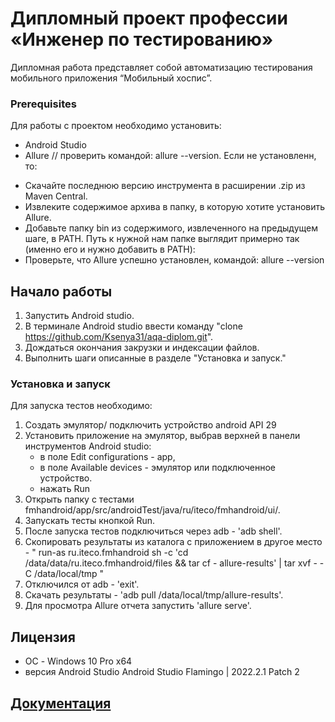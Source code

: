 # Дипломный проект профессии «Инженер по тестированию»

Дипломная работа представляет собой автоматизацию тестирования мобильного приложения “Мобильный хоспис”.

### Prerequisites
Для работы с проектом необходимо установить:

* Android Studio 
* Allure // проверить командой: allure --version.
Если не установленн, то:
- Скачайте последнюю версию инструмента в расширении .zip из Maven Central.
- Извлеките содержимое архива в папку, в которую хотите установить Allure.
- Добавьте папку bin из содержимого, извлеченного на предыдущем шаге, в PATH. Путь к нужной нам папке выглядит примерно так (именно его и нужно добавить в PATH):
- Проверьте, что Allure успешно установлен, командой: allure --version


## Начало работы

  1. Запустить Android studio.  
  1. В терминале Android studio ввести команду "clone https://github.com/Ksenya31/aqa-diplom.git".  
  1. Дождаться окончания закрузки и индексации файлов.  
  1. Выполнить шаги описанные в разделе "Установка и запуск."  

 

### Установка и запуск

Для запуска тестов необходимо:

  1. Создать эмулятор/ подключить устройство android API 29
  1. Установить приложение на эмулятор, выбрав верхней в панели инструментов Android studio:
      * в поле Edit configurations - app, 
      * в поле Available devices - эмулятор или подключенное устройство.  
      * нажать Run
  1. Открыть папку с тестами fmhandroid/app/src/androidTest/java/ru/iteco/fmhandroid/ui/.   
  1. Запускать тесты кнопкой Run.
  1. После запуска тестов подключиться через adb - 'adb shell'.
  1. Скопировать результаты из каталога с приложением в другое место - "  run-as ru.iteco.fmhandroid sh -c 'cd /data/data/ru.iteco.fmhandroid/files && tar cf - allure-results' | tar xvf - -C /data/local/tmp "
  1. Отключился от adb - 'exit'.
  1. Скачать результаты - 'adb pull /data/local/tmp/allure-results'.
  1. Для просмотра Allure отчета запустить 'allure serve'.


## Лицензия

* ОС - Windows 10 Pro x64
* версия Android Studio Android Studio Flamingo | 2022.2.1 Patch 2

## [Документация](https://github.com/Ksenya31/aqa-diplom/Report.git)
